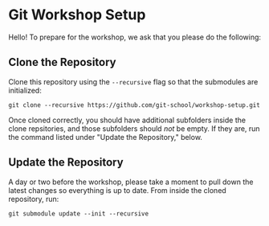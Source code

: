 Git Workshop Setup
==================

Hello! To prepare for the workshop, we ask that you please do the following:

Clone the Repository
--------------------

Clone this repository using the `--recursive` flag so that the submodules are initialized:

```
git clone --recursive https://github.com/git-school/workshop-setup.git
```

Once cloned correctly, you should have additional subfolders inside the clone repsitories, and those subfolders should *not* be empty. If they are, run the command listed under "Update the Repository," below.

Update the Repository
---------------------

A day or two before the workshop, please take a moment to pull down the latest changes so everything is up to date. From inside the cloned repository, run:

```
git submodule update --init --recursive
```
